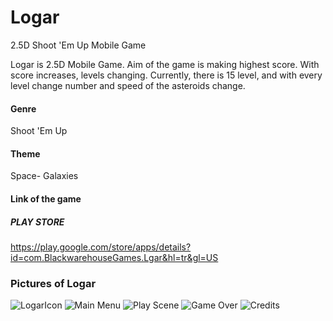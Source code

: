 # Logar
2.5D Shoot 'Em Up Mobile Game

Logar is 2.5D Mobile Game. Aim of the game is making highest score. With score increases, levels changing. Currently, there is 15 level, and with every level change number and speed of the asteroids change.

#### Genre

Shoot 'Em Up

#### Theme

Space- Galaxies

#### Link of the game

##### PLAY STORE

https://play.google.com/store/apps/details?id=com.BlackwarehouseGames.Lgar&hl=tr&gl=US


### Pictures of Logar
![LogarIcon](https://user-images.githubusercontent.com/97740231/151025443-82289055-29c1-4772-aad7-596bb5cc9c94.png)
![Main Menu](https://user-images.githubusercontent.com/97740231/150646298-7d799c2d-7221-408c-ae4a-4e593287255e.png)
![Play Scene](https://user-images.githubusercontent.com/97740231/150646299-3fa698fd-81c1-417a-99f8-04094fdc1dc8.png)
![Game Over](https://user-images.githubusercontent.com/97740231/151025345-0dc2a524-d6de-439f-8850-effbb14c69cd.png)
![Credits](https://user-images.githubusercontent.com/97740231/151025383-1463eef7-b662-43a9-87dd-c11d6f1ea358.png)
